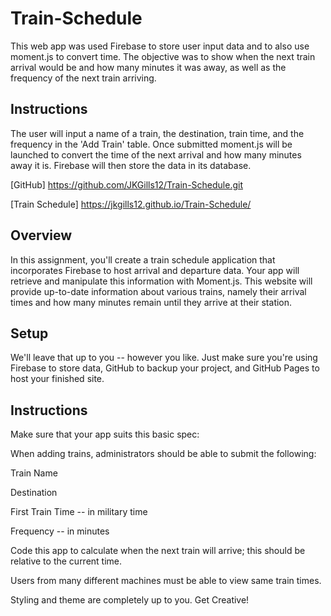 # Train-Schedule

This web app was used Firebase to store user input data and to also use moment.js to convert time. The objective was to show when the next train arrival would be and how many minutes it was away, as well as the frequency of the next train arriving.

## Instructions
The user will input a name of a train, the destination, train time, and the frequency in the 'Add Train' table. Once submitted moment.js will be launched to convert the time of the next arrival and how many minutes away it is. Firebase will then store the data in its database.

[GitHub] https://github.com/JKGills12/Train-Schedule.git

[Train Schedule] https://jkgills12.github.io/Train-Schedule/

## Overview
In this assignment, you'll create a train schedule application that incorporates Firebase to host arrival and departure data. Your app will retrieve and manipulate this information with Moment.js. This website will provide up-to-date information about various trains, namely their arrival times and how many minutes remain until they arrive at their station.


## Setup

We'll leave that up to you -- however you like. Just make sure you're using Firebase to store data, GitHub to backup your project, and GitHub Pages to host your finished site.


## Instructions


Make sure that your app suits this basic spec:


When adding trains, administrators should be able to submit the following:


Train Name


Destination


First Train Time -- in military time


Frequency -- in minutes




Code this app to calculate when the next train will arrive; this should be relative to the current time.


Users from many different machines must be able to view same train times.


Styling and theme are completely up to you. Get Creative!
